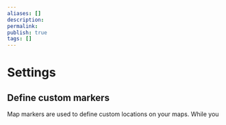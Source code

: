 ```yaml
---
aliases: []
description: 
permalink: 
publish: true
tags: []
---
```


# Settings

## Define custom markers

Map markers are used to define custom locations on your maps. While you 